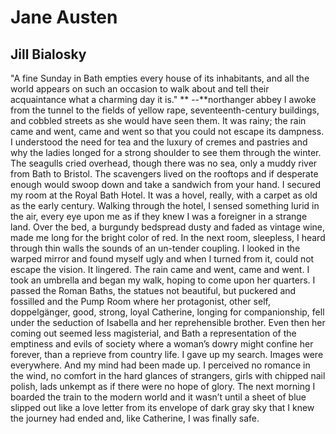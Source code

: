 # Jane Austen
## Jill Bialosky
"A fine Sunday in Bath empties every house of its inhabitants, and all the
world appears on such an occasion to walk about and tell their acquaintance
what a charming day it is." ** --**northanger abbey
I awoke from the tunnel
to the fields of yellow rape,
seventeenth-century buildings, and cobbled
streets as she would have seen them.
It was rainy; the rain came and went,
came and went so that you could not escape
its dampness. I understood the need for tea
and the luxury of cremes and pastries
and why the ladies longed for a strong shoulder
to see them through the winter.
The seagulls cried overhead,
though there was no sea, only a muddy river
from Bath to Bristol. The scavengers
lived on the rooftops and if desperate
enough would swoop down and take
a sandwich from your hand.
I secured my room at the Royal Bath Hotel.
It was a hovel, really, with a carpet
as old as the early century.
Walking through the hotel,
I sensed something lurid
in the air, every eye upon me as if they knew
I was a foreigner in a strange land.
Over the bed, a burgundy bedspread
dusty and faded as vintage wine,
made me long for the bright color of red.
In the next room, sleepless, I heard
through thin walls the sounds
of an un-tender coupling.
I looked in the warped mirror
and found myself ugly
and when I turned from it,
could not escape the vision.
It lingered. The rain came and went,
came and went. I took an umbrella
and began my walk, hoping to come upon
her quarters. I passed the Roman Baths,
the statues not beautiful,
but puckered and fossilled
and the Pump Room where her protagonist,
other self, doppelgänger,
good, strong, loyal Catherine,
longing for companionship, fell
under the seduction of Isabella
and her reprehensible brother.
Even then her coming out
seemed less magisterial,
and Bath a representation of the emptiness
and evils of society where a woman’s dowry
might confine her forever,
than a reprieve from country life.
I gave up my search.
Images were everywhere.
And my mind had been made up.
I perceived no romance
in the wind, no comfort in the hard
glances of strangers, girls with chipped nail polish,
lads unkempt as if there were no hope of glory.
The next morning I boarded the train
to the modern world and it wasn’t until a sheet
of blue slipped out like a love letter
from its envelope of dark gray sky
that I knew the journey had ended
and, like Catherine, I was finally safe.